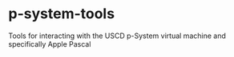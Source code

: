 # p-system-tools
Tools for interacting with the USCD p-System virtual machine and specifically Apple Pascal
